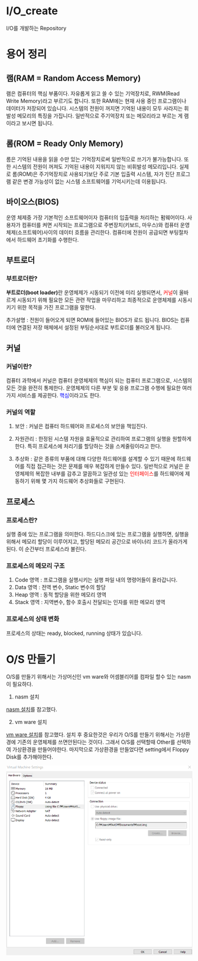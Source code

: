 # I/O_create
I/O를 개발하는 Repository

# 용어 정리

## 램(RAM = Random Access Memory)

램은 컴퓨터의 핵심 부품이다. 자유롭게 읽고 쓸 수 있는 기억장치로, RWM(Read Write Memory)라고 부르기도 합니다. 또한 RAM에는 현재 사용 중인 프로그램이나 데이터가 저장되어 있습니다. 시스템의 전원이 꺼지면 기억된 내용이 모두 사라지는 휘발성 메모리의 특징을 가집니다. 일반적으로 주기억장치 또는 메모리라고 부르는 게 램이라고 보시면 됩니다.

## 롬(ROM = Ready Only Memory)

롬은 기억된 내용을 읽을 수만 있는 기억장치로써 일반적으로 쓰기가 불가능합니다. 또한 시스템의 전원이 꺼져도 기억된 내용이 지워지지 않는 비휘발성 메모리입니다. 실제로 롬(ROM)은 주기억장치로 사용되기보단 주로 기본 입출력 시스템, 자가 진단 프로그램 같은 변경 가능성이 없는 시스템 소프트웨어를 기억시키는데 이용됩니다.

## 바이오스(BIOS)

운영 체제중 가장 기본적인 소프트웨어이자 컴퓨터의 입출력을 처리하는 펌웨어이다. 사용자가 컴퓨터를 켜면 시작되는 프로그램으로 주변장치(키보드, 마우스)와 컴퓨터 운영체제(소프트웨어)사이의 데이터 흐름을 관리한다. 컴퓨터에 전원이 공급되면 부팅절차에서 하드웨어 초기화를 수행한다.

## 부트로더

### 부트로더란?

<b>부트로더(boot loader)</b>란 운영체제가 시동되기 이전에 미리 실행되면서, <span style="color : red ;">커널</span>이 올바르게 시동되기 위해 필요한 모든 관련 작업을 마무리하고 최종적으로 운영체제를 시동시키기 위한 목적을 가진 프로그램을 말한다.
  
추가설명 : 전원이 들어오게 되면 ROM에 들어있는 BIOS가 로드 됩니다. BIOS는 컴퓨터에 연결된 저장 매체에서 설정된 부팅순서대로 부트로더를 불러오게 됩니다.

## 커널

### 커널이란?

컴퓨터 과학에서 커널은 컴퓨터 운영체제의 핵심이 되는 컴퓨터 프로그램으로, 시스템의 모든 것을 완전히 통제한다. 운영체제의 다른 부분 및 응용 프로그램 수행에 필요한 여러가지 서비스를 제공한다. <span style="color : blue ;">핵심</span>이라고도 한다. 

### 커널의 역할

1. 보안 : 커널은 컴퓨터 하드웨어와 프로세스의 보안을 책임진다.

2. 자원관리 : 한정된 시스템 자원을 효율적으로 관리하여 프로그램의 실행을 원할하게 한다. 특히 프로세스에 처리기를 할당하는 것을 스케줄링이라고 한다.

3. 추상화 : 같은 종류의 부품에 대해 다양한 하드웨어를 설계할 수 있기 때문에 하드웨어를 직접 접근하는 것은 문제를 매우 복잡하게 만들수 있다. 일반적으로 커널은 운영체제의 복잡한 내부를 감추고 깔끔하고 일관성 있는 <span style="color : red ;">인터페이스</span>를 하드웨어에 제동하기 위해 몇 가지 하드웨어 추상화들로 구현된다. 

## 프로세스

### 프로세스란?

실행 중에 있는 프로그램을 의미한다. 하드디스크에 있는 프로그램을 실행하면, 실행을 위해서 메모리 할당이 이루어지고, 할당된 메모리 공간으로 바이너리 코드가 올라가게 된다. 이 순간부터 프로세스라 불린다.

### 프로세스의 메모리 구조

1. Code 영역 : 프로그램을 실행시키는 실행 파일 내의 명령어들이 올라갑니다.
2. Data 영역 : 전역 변수, Static 변수의 할당
3. Heap 영역 : 동적 할당을 위한 메모리 영역
4. Stack 영역 : 지역변수, 함수 호출시 전달되는 인자를 위한 메모리 영역

### 프로세스의 상태 변화

프로세스의 상태는 ready, blocked, running 상태가 있습니다.

# O/S 만들기

O/S를 만들기 위해서는 가상머신인 vm ware와 어셈블리어를 컴파일 할수 있는 nasm이 필요하다.

1. nasm 설치

[nasm 설치](https://comb.tistory.com/13)를 참고했다.

2. vm ware 설치

[vm ware 설치](https://jhnyang.tistory.com/233)를 참고했다.
설치 후 중요한것은 우리가 O/S를 만들기 위해서는 가상환경에 기존의 운영체제를 쓰면안된다는 것이다.
그래서 O/S를 선택할때 Other를 선택하여 가상환경을 만들어야한다.
마지막으로 가상환경을 만들었다면 setting에서 Floppy Disk를 추가해야한다.

![Floppy Disk 추가](./img/vm_floppy_disk.png)

